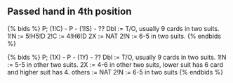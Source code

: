 ## Passed hand in 4th position
{% bids %}
P; (1!C) - P - (1!S) - ??
Dbl  := T/O, usually 9 cards in two suits.
1!N  := 5!H5!D
2!C  := 4!H6!D
2X   := NAT
2!N  := 6-5 in two suits.
{% endbids %}

{% bids %}
P; (1X) - P - (1Y) - ??
Dbl  := T/O, usually 9 cards in two suits.
1!N  := 5-5 in other two suits.
2X   := 4-6 in other two suits, lower suit has 6 card and higher suit has 4.
others   := NAT
2!N  := 6-5 in two suits
{% endbids %}

